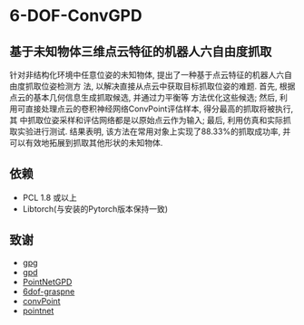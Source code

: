 # 6-DOF-ConvGPD

## 基于未知物体三维点云特征的机器人六自由度抓取
针对非结构化环境中任意位姿的未知物体, 提出了一种基于点云特征的机器人六自由度抓取位姿检测方
法, 以解决直接从点云中获取目标抓取位姿的难题. 首先, 根据点云的基本几何信息生成抓取候选, 并通过力平衡等
方法优化这些候选; 然后, 利用可直接处理点云的卷积神经网络ConvPoint评估样本, 得分最高的抓取将被执行, 其
中抓取位姿采样和评估网络都是以原始点云作为输入; 最后, 利用仿真和实际抓取实验进行测试. 结果表明, 该方法在常用对象上实现了88.33%的抓取成功率, 并可以有效地拓展到抓取其他形状的未知物体.

## 依赖
- PCL 1.8 或以上
- Libtorch(与安装的Pytorch版本保持一致)

## 致谢
- [gpg](https://github.com/atenpas/gpg)
- [gpd](https://github.com/atenpas/gpd)
- [PointNetGPD](https://github.com/lianghongzhuo/PointNetGPD)
- [6dof-graspne](https://github.com/NVlabs/6dof-graspnet)
- [convPoint](https://github.com/aboulch/ConvPoint)
- [pointnet](https://github.com/fxia22/pointnet.pytorch)
